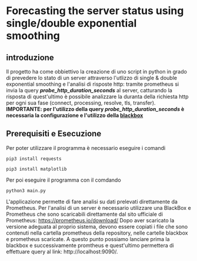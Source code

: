 # Forecasting the server status using single/double exponential smoothing
## introduzione
Il progetto ha come obbiettivo la creazione di uno script in python in grado di prevedere lo stato di un server attraverso l'utlizzo di single & double exponential smoothing e l'analisi di risposte http: tramite prometheus si invia la query ***probe_http_duration_seconds*** al server, catturando la risposta di quest'ultimo è possibile analizzare la duranta della richiesta http per ogni sua fase (connect, processing, resolve, tls, transfer). **IMPORTANTE: per l'utilizzo della query *probe_http_duration_seconds* è necessaria la configurazione e l'utilizzo della [blackbox](https://github.com/prometheus/blackbox_exporter)**
## Prerequisiti e Esecuzione
Per poter utilizzare il programma è necessario eseguire i comandi

`pip3 install requests` 

`pip3 install matplotlib`

Per poi eseguire il programma con il comdando

`python3 main.py`

L'applicazione permette di fare analisi su dati prelevati direttamente da Prometheus. Per l'analisi di un server è necessario utilizzare una BlackBox e Prometheus che sono scaricabili direttamente dal sito ufficiale di Prometheus: https://prometheus.io/download/
Dopo aver scaricato la versione adeguata al proprio sistema, devono essere copiati i file che sono contenuti nella cartella prometheus della repository, nelle cartelle blackbox e prometheus scaricate.
A questo punto possiamo lanciare prima la blackbox e successivamente promtheus e quest'ultimo permettera di effettuare query al link: http://localhost:9090/.
